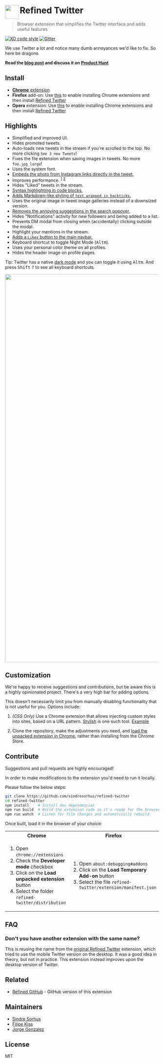 # <img src="source/icon.png" width="45" align="left">Refined Twitter

> Browser extension that simplifies the Twitter interface and adds useful features

[![XO code style](https://img.shields.io/badge/code_style-XO-5ed9c7.svg)](https://github.com/xojs/xo) [![Gitter](https://badges.gitter.im/join_chat.svg)](https://gitter.im/refined-twitter/Lobby)

We use Twitter a lot and notice many dumb annoyances we'd like to fix. So here be dragons.

**Read the [blog post](https://blog.sindresorhus.com/refined-twitter-74038424fe2a) and discuss it on [Product Hunt](https://www.producthunt.com/posts/refined-twitter)**


## Install

- [**Chrome** extension](https://chrome.google.com/webstore/detail/refined-twitter/nlfgmdembofgodcemomfeimamihoknip)
- **Firefox** add-on: Use [this](https://addons.mozilla.org/en-US/firefox/addon/chrome-store-foxified/) to enable installing Chrome extensions and then install [Refined Twitter](https://chrome.google.com/webstore/detail/refined-twitter/nlfgmdembofgodcemomfeimamihoknip)
- **Opera** extension: Use [this](https://addons.opera.com/en/extensions/details/download-chrome-extension-9/) to enable installing Chrome extensions and then install [Refined Twitter](https://chrome.google.com/webstore/detail/refined-twitter/nlfgmdembofgodcemomfeimamihoknip)


## Highlights

- Simplified and improved UI.
- Hides promoted tweets.
- Auto-loads new tweets in the stream if you're scrolled to the top. No more clicking `See 3 new Tweets`!
- Fixes the file extension when saving images in tweets. No more `foo.jpg_large`!
- Uses the system font.
- [Embeds the photo from Instagram links directly in the tweet.](https://user-images.githubusercontent.com/170270/34315380-12d52994-e77f-11e7-8e23-27b76aee4df2.png)
- Improves performance. <sup>[1](https://github.com/sindresorhus/refined-twitter/pull/14)</sup> <sup>[2](https://github.com/sindresorhus/refined-twitter/commit/23897e251d2bc8d59526129ce54c7a5bf1ef884c)</sup>
- Hides "Liked" tweets in the stream.
- [Syntax highlighting in code blocks.](https://github.com/sindresorhus/refined-twitter/issues/37)
- [Adds Markdown-like styling of `text wrapped in backticks`.](https://user-images.githubusercontent.com/12901172/38168571-d9bd82ea-351d-11e8-9858-0d7c8993cdd3.png)
- Uses the original image in tweet image galleries instead of a downsized version.
- [Removes the annoying suggestions in the search popover.](https://user-images.githubusercontent.com/170270/33800304-70198358-dd3d-11e7-9870-477a44f74f4d.png)
- Hides "Notifications" activity for new followers and being added to a list.
- Prevents DM modal from closing when (accidentally) clicking outside the modal.
- Highlight your mentions in the stream.
- [Adds a `Likes` button to the main navbar.](https://user-images.githubusercontent.com/14620121/35988497-ace9f93e-0ce5-11e8-8675-17e6ee38cd99.png)
- Keyboard shortcut to toggle Night Mode (<kbd>Alt</kbd><kbd>m</kbd>).
- Uses your personal color theme on all profiles.
- Hides the header image on profile pages.

Tip: Twitter has a native [dark mode](https://github.com/sindresorhus/refined-twitter/issues/10) and you can toggle it using <kbd>Alt</kbd><kbd>m</kbd>. And press <kbd>Shift</kbd> <kbd>?</kbd> to see all keyboard shortcuts.

<img src="media/screenshot.gif" width="1272">


## Customization

We're happy to receive suggestions and contributions, but be aware this is a highly opinionated project. There's a very high bar for adding options.

This doesn't necessarily limit you from manually disabling functionality that is not useful for you. Options include:

1. *(CSS Only)* Use a Chrome extension that allows injecting custom styles into sites, based on a URL pattern. [Stylish](https://chrome.google.com/webstore/detail/stylish/fjnbnpbmkenffdnngjfgmeleoegfcffe?hl=en) is one such tool. [Example](https://github.com/sindresorhus/refined-github/issues/136#issuecomment-204072018)

2. Clone the repository, make the adjustments you need, and [load the unpacked extension in Chrome](https://developer.chrome.com/extensions/getstarted#unpacked), rather than installing from the Chrome Store.


## Contribute

Suggestions and pull requests are highly encouraged!

In order to make modifications to the extension you'd need to run it locally.

Please follow the below steps:

```sh
git clone https://github.com/sindresorhus/refined-twitter
cd refined-twitter
npm install    # Install dev dependencies
npm run build  # Build the extension code so it's ready for the browser
npm run watch  # Listen for file changes and automatically rebuild
```

Once built, load it in the browser of your choice:

<table>
	<tr>
		<th>Chrome</th>
		<th>Firefox</th>
	</tr>
	<tr>
		<td width="50%">
			<ol>
				<li>Open <code>chrome://extensions</code>
				<li>Check the <strong>Developer mode</strong> checkbox
				<li>Click on the <strong>Load unpacked extension</strong> button
				<li>Select the folder <code>refined-twitter/distribution</code>
			</ol>
		</td>
		<td width="50%">
			<ol>
				<li>Open <code>about:debugging#addons</code>
				<li>Click on the <strong>Load Temporary Add-on</strong> button
				<li>Select the file <code>refined-twitter/extension/manifest.json</code>
			</ol>
		</td>
	</tr>
</table>


## FAQ

### Don't you have another extension with the same name?

This is reusing the name from the [original Refined Twitter](https://github.com/sindresorhus/refined-twitter-old) extension, which tried to use the mobile Twitter version on the desktop. It was a good idea in theory, but not in practice. This extension instead improves upon the desktop version of Twitter.


## Related

- [Refined GitHub](https://github.com/sindresorhus/refined-github) - GitHub version of this extension


## Maintainers

- [Sindre Sorhus](https://github.com/sindresorhus)
- [Filipe Kiss](https://github.com/filipekiss)
- [Jorge Gonzalez](https://github.com/jorgegonzalez)


## License

MIT
